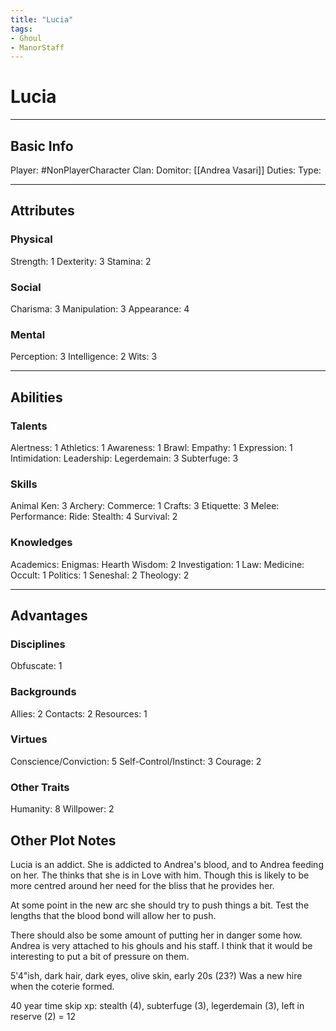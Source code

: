 ```yaml
---
title: "Lucia"
tags:
- Ghoul
- ManorStaff
---
```


# Lucia
---
## Basic Info
Player: #NonPlayerCharacter 
Clan:
Domitor: [[Andrea Vasari]]
Duties:
Type:

---

## Attributes
### Physical
Strength: 1
Dexterity: 3
Stamina: 2

### Social
Charisma: 3
Manipulation: 3
Appearance: 4

### Mental
Perception: 3
Intelligence: 2
Wits: 3

---

## Abilities
### Talents
Alertness: 1
Athletics: 1
Awareness: 1
Brawl: 
Empathy: 1
Expression: 1
Intimidation:
Leadership:
Legerdemain: 3
Subterfuge: 3

### Skills
Animal Ken: 3
Archery:
Commerce: 1
Crafts: 3
Etiquette: 3
Melee:
Performance:
Ride:
Stealth: 4
Survival: 2

### Knowledges
Academics:
Enigmas:
Hearth Wisdom: 2
Investigation: 1
Law:
Medicine:
Occult: 1
Politics: 1
Seneshal: 2
Theology: 2

---

## Advantages
### Disciplines
Obfuscate: 1


### Backgrounds
Allies: 2
Contacts: 2
Resources: 1


### Virtues
Conscience/Conviction: 5
Self-Control/Instinct: 3
Courage: 2

### Other Traits
Humanity: 8
Willpower: 2

## Other Plot Notes

Lucia is an addict. She is addicted to Andrea's blood, and to Andrea feeding on her. The thinks that she is in Love with him. Though this is likely to be more centred around her need for the bliss that he provides her. 

At some point in the new arc she should try to push things a bit. Test the lengths that the blood bond will allow her to push.

There should also be some amount of putting her in danger some how. Andrea is very attached to his ghouls and his staff. I think that it would be interesting to put a bit of pressure on them.

5'4"ish, dark hair, dark eyes, olive skin, early 20s (23?)
Was a new hire when the coterie formed.

40 year time skip xp: stealth (4), subterfuge (3), legerdemain (3), left in reserve (2) = 12